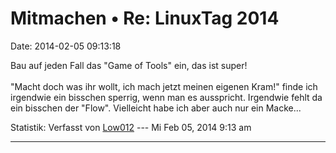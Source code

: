 Mitmachen • Re: LinuxTag 2014
=============================

Date: 2014-02-05 09:13:18

Bau auf jeden Fall das \"Game of Tools\" ein, das ist super!\
\
\"Macht doch was ihr wollt, ich mach jetzt meinen eigenen Kram!\" finde
ich irgendwie ein bisschen sperrig, wenn man es ausspricht. Irgendwie
fehlt da ein bisschen der \"Flow\". Vielleicht habe ich aber auch nur
ein Macke\...

Statistik: Verfasst von
[Low012](http://forum.yacy-websuche.de/memberlist.php?mode=viewprofile&u=62)
--- Mi Feb 05, 2014 9:13 am

------------------------------------------------------------------------
